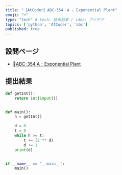 ```yaml
---
title: "［AtCoder］ABC-354｜A - Exponential Plant"
emoji: "⌨️"
type: "tech" # tech: 技術記事 / idea: アイデア
topics: ['python', 'AtCoder', 'abc']
published: true
---
```


## 設問ページ

- 🔗[ABC-354 A - Exponential Plant](https://atcoder.jp/contests/abc354/tasks/abc354_a)

## 提出結果

```python
def getInt():
    return int(input())


def main():
    h = getInt()

    d = 0
    t = 0
    while h >= t:
        t += (2 ** d)
        d += 1
    print(d)


if __name__ == "__main__":
    main()
```
